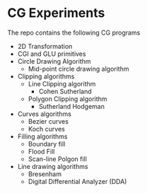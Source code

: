 # CG Experiments
<par>The repo contains the following CG programs <par>

- 2D Transformation
- CGI and GLU primitives
- Circle Drawing Algorithm
  - Mid-point circle drawing algorithm
- Clipping algorithms
  - Line Clipping algorithm
    - Cohen Sutherland
  - Polygon Clipping algorithm
    - Sutherland Hodgeman
- Curves algorithms
  - Bezier curves
  - Koch curves
- Filling algorithms
  - Boundary fill
  - Flood Fill
  - Scan-line Polgon fill
- Line drawing algorithms
  - Bresenham
  - Digital Differential Analyzer (DDA)

